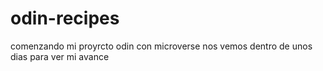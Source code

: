 # odin-recipes
comenzando mi proyrcto odin con microverse
nos vemos dentro de unos dias para ver mi avance
